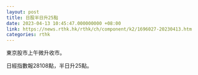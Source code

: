 ```yaml
---
layout: post
title: 日股半日升25點
date: 2023-04-13 10:45:47.000000000 +08:00
link: https://news.rthk.hk/rthk/ch/component/k2/1696027-20230413.htm
categories: rthk
---
```


東京股市上午微升收市。

日經指數報28108點，半日升25點。
